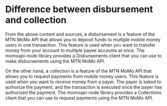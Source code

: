 # Difference between disbursement and  collection

From the above context and sources, a disbursement is a feature of the MTN MoMo API that allows you to deposit funds to multiple mobile money users in one transaction. This feature is used when you want to transfer money from your account to multiple payee accounts at once. The momoapi-node library provides a Disbursements client that you can use to make disbursements using the MTN MoMo API.

On the other hand, a collection is a feature of the MTN MoMo API that allows you to request payments from mobile money users. This feature is used when you want to receive money from a payer. The payer is asked to authorize the payment, and the transaction is executed once the payer has authorized the payment. The momoapi-node library provides a Collections client that you can use to request payments using the MTN MoMo API.